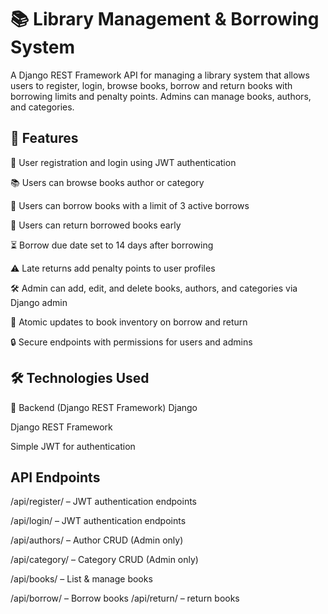 # 📚 Library Management & Borrowing System

A Django REST Framework API for managing a library system that allows users to register, login, browse books, borrow and return books with borrowing limits and penalty points. Admins can manage books, authors, and categories.

## 🚀 Features
🔐 User registration and login using JWT authentication

📚 Users can browse books  author or category

📖 Users can borrow books with a limit of 3 active borrows

🔄 Users can return borrowed books early

⏳ Borrow due date set to 14 days after borrowing

⚠️ Late returns add penalty points to user profiles

🛠️ Admin can add, edit, and delete books, authors, and categories via Django admin

🔄 Atomic updates to book inventory on borrow and return

🔒 Secure endpoints with permissions for users and admins

## 🛠️ Technologies Used
🔧 Backend (Django REST Framework)
Django

Django REST Framework

Simple JWT for authentication

## API Endpoints

/api/register/ – JWT authentication endpoints

/api/login/ – JWT authentication endpoints

/api/authors/ – Author CRUD (Admin only)

/api/category/ – Category CRUD (Admin only)

/api/books/ – List & manage books

/api/borrow/ – Borrow books
/api/return/ –  return books

